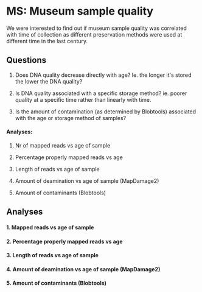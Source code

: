 # MS: Museum sample quality 

We were interested to find out if museum sample quality was correlated with time of collection as different preservation methods were used at different time in the last century. 

## Questions

1. Does DNA quality decrease directly with age? Ie. the longer it's stored the lower the DNA quality? 

2. Is DNA quality associated with a specific storage method? ie. poorer quality at a specific time rather than linearly with time. 

3. Is the amount of contamination (as determined by Blobtools) associated with the age or storage method of samples? 



#### Analyses: 

1. Nr of mapped reads vs age of sample

2. Percentage properly mapped reads vs age

3. Length of reads vs age of sample

4. Amount of deamination vs age of sample (MapDamage2)

5. Amount of contaminants (Blobtools)


## Analyses


#### 1. Mapped reads vs age of sample


#### 2. Percentage properly mapped reads vs age


#### 3. Length of reads vs age of sample


#### 4. Amount of deamination vs age of sample (MapDamage2)


#### 5. Amount of contaminants (Blobtools)





